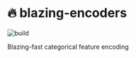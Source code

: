 # 🔥 blazing-encoders
![build](https://github.com/kdubovikov/blazing-encoders/workflows/Rust/badge.svg)

Blazing-fast categorical feature encoding
